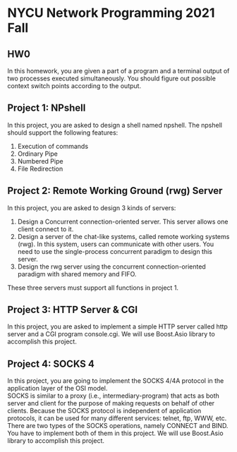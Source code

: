 # NYCU Network Programming 2021 Fall
## HW0
In this homework, you are given a part of a program and a terminal output of two processes executed simultaneously. You should figure out possible
context switch points according to the output.  

## Project 1: NPshell
In this project, you are asked to design a shell named npshell. The npshell should support the
following features:
1. Execution of commands
2. Ordinary Pipe
3. Numbered Pipe
4. File Redirection

## Project 2: Remote Working Ground (rwg) Server
In this project, you are asked to design 3 kinds of servers:
1. Design a Concurrent connection-oriented server. This server allows one client connect to it.
2. Design a server of the chat-like systems, called remote working systems (rwg). In this system, users can communicate with
other users. You need to use the single-process concurrent paradigm to design this server.
3. Design the rwg server using the concurrent connection-oriented paradigm with shared memory and FIFO.  

These three servers must support all functions in project 1.

## Project 3: HTTP Server & CGI
In this project, you are asked to implement a simple HTTP server called http server and a CGI program
console.cgi. We will use Boost.Asio library to accomplish this project.

## Project 4: SOCKS 4
In this project, you are going to implement the SOCKS 4/4A protocol in the application layer of the OSI model.  
SOCKS is similar to a proxy (i.e., intermediary-program) that acts as both server and client for the purpose of making requests on behalf of other clients. Because the SOCKS protocol is independent of application protocols, it can be used for many different services: telnet, ftp, WWW, etc.  
There are two types of the SOCKS operations, namely CONNECT and BIND. You have to implement both of them in this project. We will use Boost.Asio library to accomplish this project.
